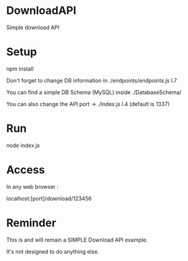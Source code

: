 # DownloadAPI

Simple download API

# Setup

npm install

Don't forget to change DB information in ./endpoints/endpoints.js l.7

You can find a simple DB Schema (MySQL) inside ./DatabaseSchema/

You can also change the API port -> ./index.js l.4 (default is 1337)

# Run

node index.js

# Access

In any web browser :

localhost:[port]/download/123456

# Reminder

This is and will remain a SIMPLE Download API example.

It's not designed to do anything else.
